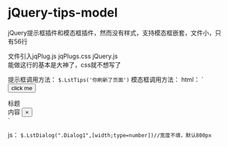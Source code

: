 # jQuery-tips-model
jQuery提示框插件和模态框插件，然而没有样式，支持模态框嵌套，文件小，只有56行

文件引入jqPlug.js jqPlugs.css jQuery.js   
能做这行的基本是大神了，css就不想写了

提示框调用方法：
`$.LstTips('你刷新了页面')`
模态框调用方法：
html：
`<button class="dialog_btn">click me</button>
<div class="Dialog" dialog="false"><!--需写明dialog="false"-->
	<div>
		<div class="dialogTitle"><!--header 需要有class='dialogTitle'-->
			标题
		</div>
		<div class="dialogBody yourStyle"><!--body 需要有class='dialogBody'-->
			内容	
			<button dialog-toggle>×</button><!--任意元素（除了div）关闭只要加属性就好了-->
		</div>
    	</div>
</div>`

js：
	`$.LstDialog(".Dialog1",[width;type=number])//宽度不填，默认800px`

